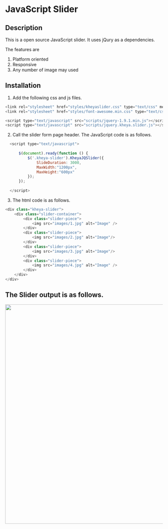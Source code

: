 JavaScript Slider
==========

Description
-----------
This is a open source JavaScript slider. It uses jQury as a dependencies.

The features are <br/>
1. Platform oriented <br/>
2. Responsive <br/>
3. Any number of image may used <br/>

Installation
-----------
1. Add the following css and js files.
  ```javascript
  <link rel="stylesheet" href="styles/kheyaslider.css" type="text/css" media="screen" />
  <link rel="stylesheet" href="styles/font-awesome.min.css" type="text/css" media="screen" />

  <script type="text/javascript" src="scripts/jquery-1.9.1.min.js"></script>
  <script type="text/javascript" src="scripts/jquery.kheya.slider.js"></script>
  ```
2. Call the slider form page header. The JavaScript code is as follows. <br/>
  ```javascript
    <script type="text/javascript">
      
        $(document).ready(function () {
            $('.kheya-slider').KheyaJQSlider({
                SlideDuration: 3000,
                MaxWidth:"1200px",
                MaxHeight:"600px"
            });
        });
        
    </script>
  ```
3. The html code is as follows.
  
  ```javascript
  <div class="kheya-slider">
      <div class="slider-container">
          <div class="slider-piece">
              <img src="images/1.jpg" alt="Image" />
          </div>
          <div class="slider-piece">
              <img src="images/2.jpg" alt="Image"/>
          </div>
          <div class="slider-piece">
              <img src="images/3.jpg" alt="Image"/>
          </div>
          <div class="slider-piece">
              <img src="images/4.jpg" alt="Image" />
          </div>
      </div>
  </div>
  ```
The Slider output is as follows.
-----------
<p align="left">
  <img src="https://s10.postimg.org/m88iljjbt/slider.jpg" width="700"/>
</p>

